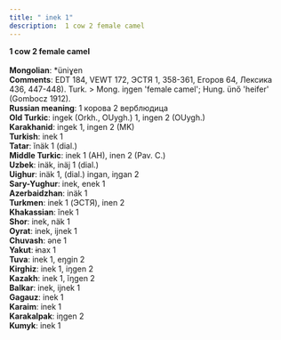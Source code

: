 ```yaml
---
title: " inek 1"
description:  1 cow 2 female camel
---
```

<p data-pagefind-weight="0.5">
<strong> 1 cow 2 female camel</strong><br><br>
<strong>Mongolian</strong>:  *üniɣen<br>
<strong>Comments</strong>:  EDT 184, VEWT 172, ЭСТЯ 1, 358-361, Егоров 64, Лексика 436, 447-448). Turk. > Mong. iŋgen 'female camel'; Hung. ünő 'heifer' (Gombocz 1912).<br>
<strong>Russian meaning</strong>:  1 корова 2 верблюдица<br>
<strong>Old Turkic</strong>:  ingek (Orkh., OUygh.) 1, ingen 2 (OUygh.)<br>
<strong>Karakhanid</strong>:  ingek 1, ingen 2 (MK)<br>
<strong>Turkish</strong>:  inek 1<br>
<strong>Tatar</strong>:  ĭnäk 1 (dial.)<br>
<strong>Middle Turkic</strong>:  inek 1 (AH), inen 2 (Pav. C.)<br>
<strong>Uzbek</strong>:  inäk, inäj 1 (dial.)<br>
<strong>Uighur</strong>:  inäk 1, (dial.) ingan, iŋgan 2<br>
<strong>Sary-Yughur</strong>:  inek, enek 1<br>
<strong>Azerbaidzhan</strong>:  inäk 1<br>
<strong>Turkmen</strong>:  inek 1 (ЭСТЯ), inen 2<br>
<strong>Khakassian</strong>:  ĭnek 1<br>
<strong>Shor</strong>:  inek, näk 1<br>
<strong>Oyrat</strong>:  inek, ijnek 1<br>
<strong>Chuvash</strong>:  ǝne 1<br>
<strong>Yakut</strong>:  ɨnax 1<br>
<strong>Tuva</strong>:  inek 1, eŋgin 2<br>
<strong>Kirghiz</strong>:  inek 1, iŋgen 2<br>
<strong>Kazakh</strong>:  inek 1, ĭŋgen 2<br>
<strong>Balkar</strong>:  inek, ijnek 1<br>
<strong>Gagauz</strong>:  inek 1<br>
<strong>Karaim</strong>:  inek 1<br>
<strong>Karakalpak</strong>:  iŋgen 2<br>
<strong>Kumyk</strong>:  inek 1<br>

</p>
